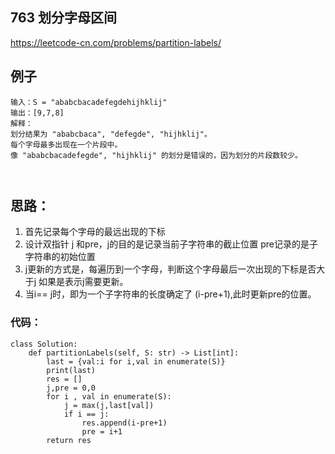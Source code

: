 ##  763  划分字母区间

https://leetcode-cn.com/problems/partition-labels/


## 例子
```
输入：S = "ababcbacadefegdehijhklij"
输出：[9,7,8]
解释：
划分结果为 "ababcbaca", "defegde", "hijhklij"。
每个字母最多出现在一个片段中。
像 "ababcbacadefegde", "hijhklij" 的划分是错误的，因为划分的片段数较少。
 
 
```

## 思路：

1. 首先记录每个字母的最远出现的下标
2. 设计双指针 j 和pre，j的目的是记录当前子字符串的截止位置  pre记录的是子字符串的初始位置
3. j更新的方式是，每遍历到一个字母，判断这个字母最后一次出现的下标是否大于j 如果是表示j需要更新。
4. 当i== j时，即为一个子字符串的长度确定了 (i-pre+1),此时更新pre的位置。
 
### 代码：
 
```
class Solution:
    def partitionLabels(self, S: str) -> List[int]:
        last = {val:i for i,val in enumerate(S)}
        print(last)
        res = []
        j,pre = 0,0
        for i , val in enumerate(S):
            j = max(j,last[val])
            if i == j:
                res.append(i-pre+1)
                pre = i+1
        return res

```

